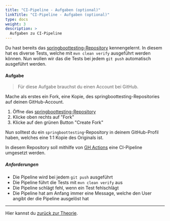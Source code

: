 ```yaml
---
title: "CI-Pipeline - Aufgaben (optional)"
linkTitle: "CI-Pipeline - Aufgaben (optional)"
type: docs
weight: 3
description: >
  Aufgaben zu CI-Pipeline
---
```


Du hast bereits das [springboottesting-Repository](https://github.com/it-ninjas/springboottesting) kennengelernt. In diesem hat es diverse Tests, welche mit `mvn clean verify` ausgeführt werden können. Nun wollen wir das die Tests bei jedem `git push` automatisch ausgeführt werden.

#### Aufgabe

> Für diese Aufgabe brauchst du einen Account bei GitHub.

Mache als erstes ein Fork, eine Kopie, des springboottesting-Repositories auf deinen GitHub-Account.

1. Öffne das [springboottesting-Repository](https://github.com/it-ninjas/springboottesting)
2. Klicke oben rechts auf "Fork"
3. Klicke auf den grünen Button "Create Fork"

Nun solltest du ein `springboottesting`-Repository in deinem GitHub-Profil haben, welches eine 1:1 Kopie des Originals ist.

In diesem Repository soll mithilfe von [GH Actions](https://docs.github.com/en/actions/writing-workflows/quickstart) eine CI-Pipeline umgesetzt werden.

##### Anforderungen

- Die Pipeline wird bei jedem `git push` ausgeführt
- Die Pipeline führt die Tests mit `mvn clean verify` aus
- Die Pipeline schlägt fehl, wenn ein Test fehlschlägt
- Die Pipeline hat am Anfang immer eine Message, welche den User angibt der die Pipeline ausgelöst hat

---

Hier kannst du [zurück zur Theorie](../../../../docs/cicd/continuous-integration.md).
